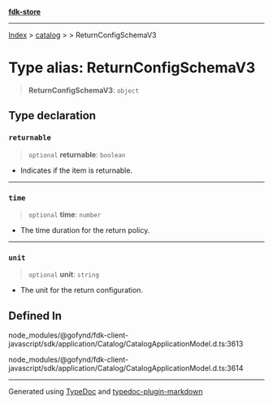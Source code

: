 [**fdk-store**](../../../README.md)
***

[Index](../../../API.md) > [catalog](../../README.md) > [<internal>](../README.md) > ReturnConfigSchemaV3

# Type alias: ReturnConfigSchemaV3

> **ReturnConfigSchemaV3**: `object`

## Type declaration

### `returnable`

> `optional` **returnable**: `boolean`

- Indicates if the item is returnable.

***

### `time`

> `optional` **time**: `number`

- The time duration for the return policy.

***

### `unit`

> `optional` **unit**: `string`

- The unit for the return configuration.

## Defined In

node\_modules/@gofynd/fdk-client-javascript/sdk/application/Catalog/CatalogApplicationModel.d.ts:3613

node\_modules/@gofynd/fdk-client-javascript/sdk/application/Catalog/CatalogApplicationModel.d.ts:3614

***
Generated using [TypeDoc](https://typedoc.org/) and [typedoc-plugin-markdown](https://www.npmjs.com/package/typedoc-plugin-markdown)
